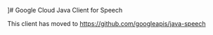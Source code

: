 ]# Google Cloud Java Client for Speech
 
 This client has moved to https://github.com/googleapis/java-speech